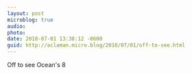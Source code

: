 ```yaml
---
layout: post
microblog: true
audio: 
photo: 
date: 2018-07-01 13:38:12 -0600
guid: http://aclaman.micro.blog/2018/07/01/off-to-see.html
---
```

Off to see Ocean's 8
